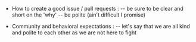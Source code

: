 * How to create a good issue / pull requests :
-- be sure to be clear and short on the 'why'
-- be polite (ain't difficult I promise)

* Community and behavioral expectations :
-- let's say that we are all kind and polite to each other as we are not here to fight

